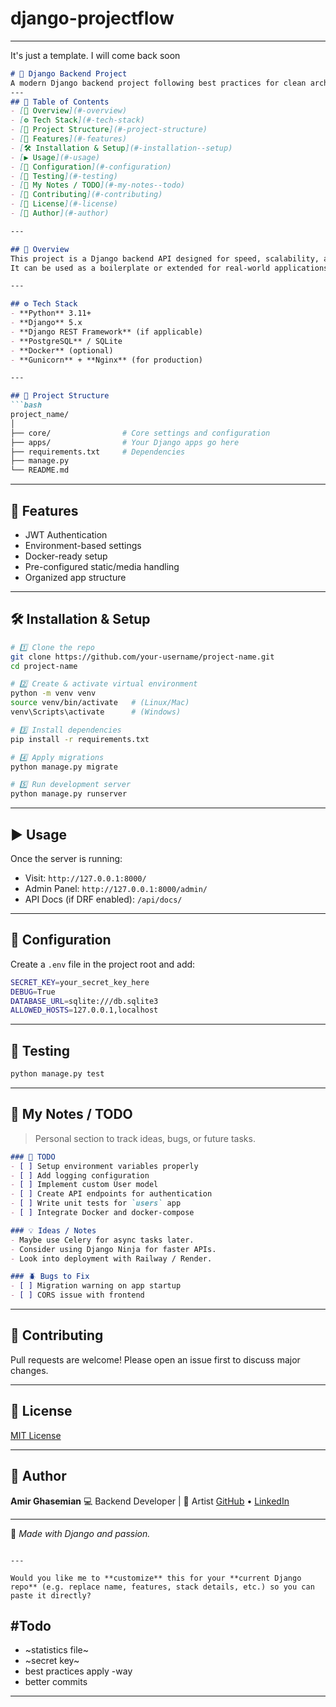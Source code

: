 # django-projectflow
---
It's just a template. I will come back soon 
````markdown
# 🐍 Django Backend Project
A modern Django backend project following best practices for clean architecture, scalability, and maintainability.
---
## 📑 Table of Contents
- [🚀 Overview](#-overview)
- [⚙️ Tech Stack](#️-tech-stack)
- [📂 Project Structure](#-project-structure)
- [🧩 Features](#-features)
- [🛠️ Installation & Setup](#️-installation--setup)
- [▶️ Usage](#️-usage)
- [🧰 Configuration](#-configuration)
- [🧪 Testing](#-testing)
- [🧠 My Notes / TODO](#-my-notes--todo)
- [🤝 Contributing](#-contributing)
- [📄 License](#-license)
- [👤 Author](#-author)

---

## 🚀 Overview
This project is a Django backend API designed for speed, scalability, and modularity.  
It can be used as a boilerplate or extended for real-world applications.

---

## ⚙️ Tech Stack
- **Python** 3.11+
- **Django** 5.x
- **Django REST Framework** (if applicable)
- **PostgreSQL** / SQLite
- **Docker** (optional)
- **Gunicorn** + **Nginx** (for production)

---

## 📂 Project Structure
```bash
project_name/
│
├── core/                # Core settings and configuration
├── apps/                # Your Django apps go here
├── requirements.txt     # Dependencies
├── manage.py
└── README.md
````

---

## 🧩 Features

* JWT Authentication
* Environment-based settings
* Docker-ready setup
* Pre-configured static/media handling
* Organized app structure

---

## 🛠️ Installation & Setup

```bash
# 1️⃣ Clone the repo
git clone https://github.com/your-username/project-name.git
cd project-name

# 2️⃣ Create & activate virtual environment
python -m venv venv
source venv/bin/activate   # (Linux/Mac)
venv\Scripts\activate      # (Windows)

# 3️⃣ Install dependencies
pip install -r requirements.txt

# 4️⃣ Apply migrations
python manage.py migrate

# 5️⃣ Run development server
python manage.py runserver
```

---

## ▶️ Usage

Once the server is running:

* Visit: `http://127.0.0.1:8000/`
* Admin Panel: `http://127.0.0.1:8000/admin/`
* API Docs (if DRF enabled): `/api/docs/`

---

## 🧰 Configuration

Create a `.env` file in the project root and add:

```bash
SECRET_KEY=your_secret_key_here
DEBUG=True
DATABASE_URL=sqlite:///db.sqlite3
ALLOWED_HOSTS=127.0.0.1,localhost
```

---

## 🧪 Testing

```bash
python manage.py test
```

---

## 🧠 My Notes / TODO

> Personal section to track ideas, bugs, or future tasks.

```markdown
### 🔧 TODO
- [ ] Setup environment variables properly
- [ ] Add logging configuration
- [ ] Implement custom User model
- [ ] Create API endpoints for authentication
- [ ] Write unit tests for `users` app
- [ ] Integrate Docker and docker-compose

### 💡 Ideas / Notes
- Maybe use Celery for async tasks later.
- Consider using Django Ninja for faster APIs.
- Look into deployment with Railway / Render.

### 🪲 Bugs to Fix
- [ ] Migration warning on app startup
- [ ] CORS issue with frontend
```

---

## 🤝 Contributing

Pull requests are welcome!
Please open an issue first to discuss major changes.

---

## 📄 License

[MIT License](LICENSE)

---

## 👤 Author

**Amir Ghasemian**
💻 Backend Developer | 🎨 Artist
[GitHub](https://github.com/your-username) • [LinkedIn](https://linkedin.com/in/your-profile)

---

🖤 *Made with Django and passion.*

```

---

Would you like me to **customize** this for your **current Django repo** (e.g. replace name, features, stack details, etc.) so you can paste it directly?
```


#Todo
---
- ~statistics file~
- ~secret key~
- best practices apply 
-way 
- better commits 
----

